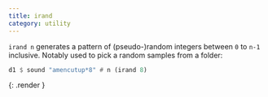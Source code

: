 ```yaml
---
title: irand
category: utility
---
```


`irand n` generates a pattern of (pseudo-)random integers between `0`
to `n-1` inclusive. Notably used to pick a random samples from a
folder:

~~~~haskell
d1 $ sound "amencutup*8" # n (irand 8)
~~~~
{: .render }
